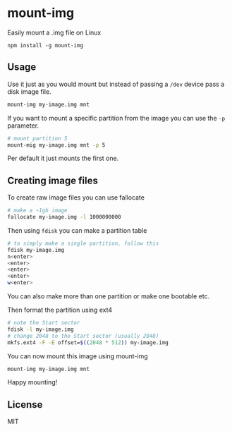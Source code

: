 # mount-img

Easily mount a .img file on Linux

```
npm install -g mount-img
```

## Usage

Use it just as you would mount but instead of passing a `/dev` device
pass a disk image file.

``` sh
mount-img my-image.img mnt
```

If you want to mount a specific partition from the image you can use the `-p` parameter.

``` sh
# mount partition 5
mount-mig my-image.img mnt -p 5
```

Per default it just mounts the first one.

## Creating image files

To create raw image files you can use fallocate

``` sh
# make a ~1gb image
fallocate my-image.img -l 1000000000
```

Then using `fdisk` you can make a partition table

``` sh
# to simply make a single partition, follow this
fdisk my-image.img
n<enter>
<enter>
<enter>
<enter>
w<enter>
```

You can also make more than one partition or make one bootable etc.

Then format the partition using ext4

``` sh
# note the Start sector
fdisk -l my-image.img
# change 2048 to the Start sector (usually 2048)
mkfs.ext4 -F -E offset=$((2048 * 512)) my-image.img
```

You can now mount this image using mount-img

``` sh
mount-img my-image.img mnt
```

Happy mounting!

## License

MIT
